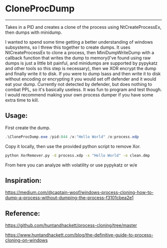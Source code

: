 # CloneProcDump
---
Takes in a PID and creates a clone of the process using NtCreateProcessEx, then dumps with minidump.

I wanted to spend some time getting a better understanding of windows subsystems, so I threw this together to create dumps. It uses NtCreateProcessEx to clone a process, then MiniDumpWriteDump with a callback function that writes the dump to memory(I've found using raw dumps is just a little bit painful, and minidumps are supported by pypykatz and other tools so this step is necessary), then we XOR encrypt the dump and finally write it to disk. If you were to dump lsass and then write it to disk without encoding or encrypting it you would set off defender and it would eat your dump. Currently not detected by defender, but does nothing to combat PPL, so it's basically useless.
It was fun to program and test though. I would recommend making your own process dumper if you have some extra time to kill.

Usage:
---
First create the dump.
```powershell
.\CloneProcDump.exe /pid:844 /x:"Hello World" /o:process.xdp
```
Copy it locally, then use the provided python script to remove Xor.
```bash
python XorRemover.py -d process.xdp -x "Hello World" -o clean.dmp
```

From here you can analyze with volatility or use pypykatz or w/e


Inspiration:
---
https://medium.com/@captain-woof/windows-process-cloning-how-to-dump-a-process-without-dumping-the-process-f3101cbea2e1

Reference:
---
https://github.com/huntandhackett/process-cloning/tree/master

https://www.huntandhackett.com/blog/the-definitive-guide-to-process-cloning-on-windows
